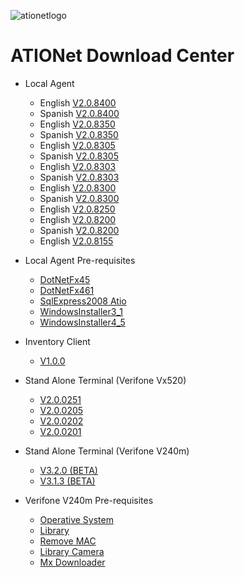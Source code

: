 
![ationetlogo](https://github.com/Ationet/ationetdocs/raw/master/Content/Images/ATIOnetLogo_250x70.png) 
# ATIONet Download Center


- Local Agent
    - English [V2.0.8400](https://www.dropbox.com/s/gywmgrss681rbn0/LA%202.0.8400.zip?dl=1)
    - Spanish [V2.0.8400](https://www.dropbox.com/s/96ww20zvwuxbjxo/LA%202.0.8400%20ES.zip?dl=1)
    - English [V2.0.8350](https://www.dropbox.com/s/xt6lum5mf014ybv/LA%202.0.8350%20EN.zip?dl=1)
    - Spanish [V2.0.8350](https://www.dropbox.com/s/1wc84xzxmgusbgf/LA%202.0.8350%20ES.zip?dl=1)
    - English [V2.0.8305](https://www.dropbox.com/s/tdtfuyh6c7mtvcq/LA%202.0.8305%20EN.zip?dl=1)
    - Spanish [V2.0.8305](https://www.dropbox.com/s/a7jx29enurwx7aa/LA%202.0.8305%20ES.zip?dl=1)
    - English [V2.0.8303](https://www.dropbox.com/s/gv2qlezp7j8j7iy/LA%202.0.8303%20EN.zip?dl=1)
    - Spanish [V2.0.8303](https://www.dropbox.com/s/sde4smobqd9m0ft/LA%202.0.8303%20ES.zip?dl=1)
    - English [V2.0.8300](https://www.dropbox.com/s/79ptf03uqxa9vil/LA%202.0.8300%20EN.zip?dl=1)
    - Spanish [V2.0.8300](https://www.dropbox.com/s/njxslj9augqaxw5/LA%202.0.8300%20ES.zip?dl=1)
    - English [V2.0.8250](https://www.dropbox.com/s/08o5kgo27mxfq7k/LA%20v2.0.8250%20EN.zip?dl=1)
    - English [V2.0.8200](https://www.dropbox.com/s/srhltka6ykhl8g8/LA%202.0.8200%20EN.zip?dl=1)
    - Spanish [V2.0.8200](https://www.dropbox.com/s/91eueg5s2a864c0/LA%202.0.8200%20ES.zip?dl=1)
    - English [V2.0.8155](https://www.dropbox.com/s/ks83r3hd227n7lh/LA%202.0.8155%20EN.zip?dl=1)
    
- Local Agent Pre-requisites
    - [DotNetFx45](https://www.dropbox.com/sh/0tn0ojt7dxu663g/AABg0uUOmAGjfTRNxNjnn8-ra?dl=1)
    - [DotNetFx461](https://www.dropbox.com/sh/x0qtgqt3buzhfr9/AABsyITBISSDy7ZafQZkdjala?dl=1)
    - [SqlExpress2008 Atio](https://www.dropbox.com/sh/lx26m2y2skcon6j/AAAKPrUJJMc5Wp-wwHuvIiaUa?dl=1)
    - [WindowsInstaller3_1](https://www.dropbox.com/sh/tux9q81jdiyclh7/AAAerioCPLA_ujYoV-2G7UAEa?dl=1)
    - [WindowsInstaller4_5](https://www.dropbox.com/sh/mgvabdkqkqs937u/AABqq6mURy_cOPpOuaxljPh4a?dl=1)
    
- Inventory Client
    - [V1.0.0](https://www.dropbox.com/sh/r392inzpg4rm285/AABrihonblcKT6CE5eGxNNIFa?dl=1)
    
- Stand Alone Terminal (Verifone Vx520)
    - [V2.0.0251](https://www.dropbox.com/s/mj7vii69kqjxxpe/StandAlone%20%282.0.0251%29%20EVO.zip?dl=1)
    - [V2.0.0205](https://www.dropbox.com/s/bkwv9bz11xxthp7/StandAlone%20%282.0.0205%29%20EVO.zip?dl=1)
    - [V2.0.0202](https://www.dropbox.com/s/22cr5ph7qbnp21g/StandAlone%20%282.0.0202%29%20EVO.zip?dl=1)
    - [V2.0.0201](https://www.dropbox.com/s/1qkfybuycnai90f/StandAlone%20%282.0.0201%29%20EVO.zip?dl=1)
        
- Stand Alone Terminal (Verifone V240m)
    - [V3.2.0 (BETA)](https://www.dropbox.com/s/8jfkhy6mupvdzs1/StandAlone%20V240m%20v3.2.0.tgz?dl=1)
    - [V3.1.3 (BETA)](https://www.dropbox.com/s/lhkuqmseqerukpu/StandAlone%20V240m%20v3.1.3.tgz?dl=1)
    
- Verifone V240m Pre-requisites
    - [Operative System](https://www.dropbox.com/sh/7qz3j4nnerg773r/AADlaKfvr3HzkaEi8PYyIbGQa?dl=1)
    - [Library](https://www.dropbox.com/sh/ttcv4itijp2hlg9/AADIwNXibQuKBraKDR2HQlmWa?dl=1)
    - [Remove MAC](https://www.dropbox.com/sh/a3leql1pulx6c8b/AADB6MuhxmXy6dZagfpNJHmGa?dl=1)
    - [Library Camera](https://www.dropbox.com/sh/mimvt82d61valjc/AADZ_-WdqrSwPszGCHvfzBesa?dl=1)
    - [Mx Downloader](https://www.dropbox.com/s/5y2rojd9hfeaq07/MxDownloader_2.9.0_Setup.exe?dl=1)
